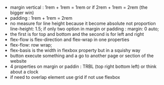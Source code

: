 - margin vertical : 1rem + 1rem = 1rem or if 2rem + 1rem = 2rem (the bigger win)
- padding : 1rem + 1rem = 2rem
- no measure for line height because it become absolute not proportion line-height: 1.5;
if only two option in margin or padding : margin: 0 auto;
- the first is for top and bottom and the second is for left and right
- flex-flow is flex-direction and flex-wrap in one properties
- flex-flow: row wrap;
- flex-basis is the width in flexbox property but in a squishy way
- button execute something and a go to another page or section of the website
- 4 properties on margin or paddin : TRBL (top right bottom left) or think about a clock
- if need to overlap element use grid if not use flexbox

